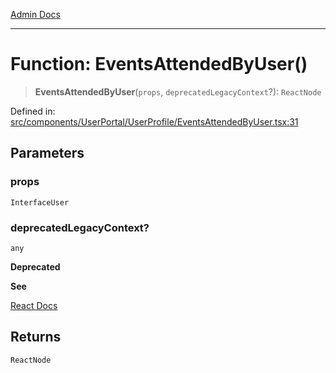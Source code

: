 [Admin Docs](/)

***

# Function: EventsAttendedByUser()

> **EventsAttendedByUser**(`props`, `deprecatedLegacyContext`?): `ReactNode`

Defined in: [src/components/UserPortal/UserProfile/EventsAttendedByUser.tsx:31](https://github.com/Aad1tya27/talawa-admin/blob/dd4a08e622d0fa38bcf9758a530e8cdf917dbac8/src/components/UserPortal/UserProfile/EventsAttendedByUser.tsx#L31)

## Parameters

### props

`InterfaceUser`

### deprecatedLegacyContext?

`any`

**Deprecated**

**See**

[React Docs](https://legacy.reactjs.org/docs/legacy-context.html#referencing-context-in-lifecycle-methods)

## Returns

`ReactNode`
